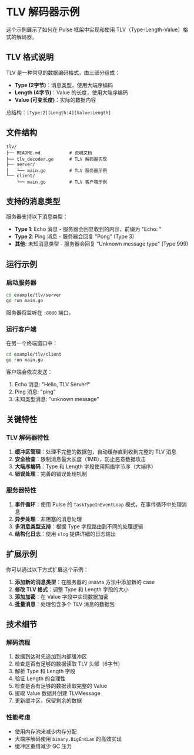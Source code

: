 # TLV 解码器示例

这个示例展示了如何在 Pulse 框架中实现和使用 TLV（Type-Length-Value）格式的解码器。

## TLV 格式说明

TLV 是一种常见的数据编码格式，由三部分组成：

- **Type (2字节)**：消息类型，使用大端序编码
- **Length (4字节)**：Value 的长度，使用大端序编码  
- **Value (可变长度)**：实际的数据内容

总结构：`[Type:2][Length:4][Value:Length]`

## 文件结构

```
tlv/
├── README.md           # 说明文档
├── tlv_decoder.go      # TLV 解码器实现
├── server/
│   └── main.go         # TLV 服务器示例
└── client/
    └── main.go         # TLV 客户端示例
```

## 支持的消息类型

服务器支持以下消息类型：

- **Type 1**: Echo 消息 - 服务器会回显收到的内容，前缀为 "Echo: "
- **Type 2**: Ping 消息 - 服务器会回复 "Pong" (Type 3)
- **其他**: 未知消息类型 - 服务器会回复 "Unknown message type" (Type 999)

## 运行示例

### 启动服务器

```bash
cd example/tlv/server
go run main.go
```

服务器将监听在 `:8080` 端口。

### 运行客户端

在另一个终端窗口中：

```bash
cd example/tlv/client
go run main.go
```

客户端会依次发送：
1. Echo 消息: "Hello, TLV Server!"
2. Ping 消息: "ping"  
3. 未知类型消息: "unknown message"

## 关键特性

### TLV 解码器特性

1. **缓冲区管理**：处理不完整的数据包，自动缓存直到收到完整的 TLV 消息
2. **安全检查**：限制消息最大长度（1MB），防止恶意数据攻击
3. **大端序编码**：Type 和 Length 字段使用网络字节序（大端序）
4. **错误处理**：完善的错误处理机制

### 服务器特性

1. **事件循环**：使用 Pulse 的 `TaskTypeInEventLoop` 模式，在事件循环中处理消息
2. **异步处理**：非阻塞的消息处理
3. **多消息类型支持**：根据 Type 字段路由到不同的处理逻辑
4. **结构化日志**：使用 `slog` 提供详细的日志输出

## 扩展示例

你可以通过以下方式扩展这个示例：

1. **添加新的消息类型**：在服务器的 `OnData` 方法中添加新的 case
2. **修改 TLV 格式**：调整 Type 和 Length 字段的大小
3. **添加加密**：在 Value 字段中实现数据加密
4. **批量消息**：处理包含多个 TLV 消息的数据包

## 技术细节

### 解码流程

1. 数据到达时先追加到内部缓冲区
2. 检查是否有足够的数据读取 TLV 头部（6字节）
3. 解析 Type 和 Length 字段
4. 验证 Length 的合理性
5. 检查是否有足够的数据读取完整的 Value
6. 提取 Value 数据并创建 TLVMessage
7. 更新缓冲区，保留剩余的数据

### 性能考虑

- 使用内存池来减少内存分配
- 大端序解码使用 `binary.BigEndian` 的高效实现
- 缓冲区重用减少 GC 压力 